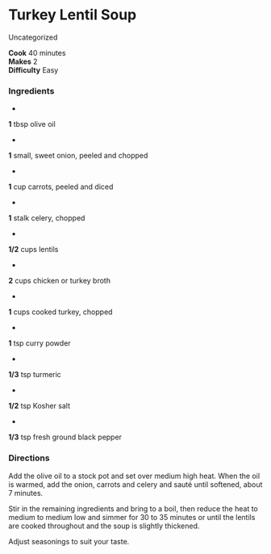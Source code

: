 ﻿

#  Turkey Lentil Soup

Uncategorized

  
**Cook** 40 minutes  
**Makes** 2  
**Difficulty** Easy

###  Ingredients

  

  *  
**1** tbsp olive oil
  

  *   
**1** small, sweet onion, peeled and chopped
  

  *   
**1** cup carrots, peeled and diced
  

  *   
**1** stalk celery, chopped
  

  *   
**1/2** cups lentils
  

  *   
**2** cups chicken or turkey broth
  

  *   
**1** cups cooked turkey, chopped
  

  *   
**1** tsp curry powder
  

  *   
**1/3** tsp turmeric
  

  *   
**1/2** tsp Kosher salt
  

  *   
**1/3** tsp fresh ground black pepper

###  Directions

Add the olive oil to a stock pot and set over medium high heat. When the oil
is warmed, add the onion, carrots and celery and sauté until softened, about 7
minutes.

Stir in the remaining ingredients and bring to a boil, then reduce the heat to
medium to medium low and simmer for 30 to 35 minutes or until the lentils are
cooked throughout and the soup is slightly thickened.

Adjust seasonings to suit your taste.

